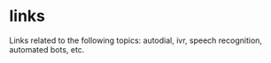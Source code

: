 # links
Links related to the following topics: autodial, ivr, speech recognition, automated bots, etc.
